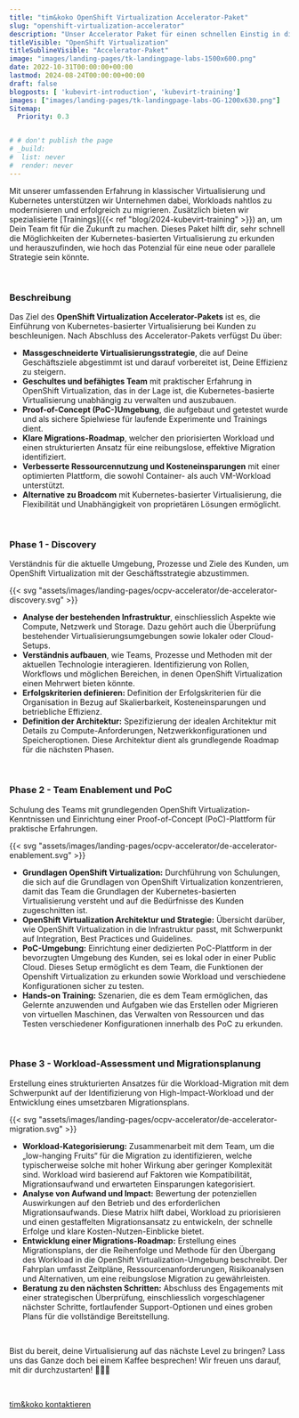 ```yaml
---
title: "tim&koko OpenShift Virtualization Accelerator-Paket"
slug: "openshift-virtualization-accelerator"
description: "Unser Accelerator Paket für einen schnellen Einstig in die OpenShift Virtualization Welt"
titleVisible: "OpenShift Virtualization"
titleSublineVisible: "Accelerator-Paket"
image: "images/landing-pages/tk-landingpage-labs-1500x600.png"
date: 2022-10-31T00:00:00+00:00
lastmod: 2024-08-24T00:00:00+00:00
draft: false
blogposts: [ 'kubevirt-introduction', 'kubevirt-training']
images: ["images/landing-pages/tk-landingpage-labs-OG-1200x630.png"]
Sitemap:
  Priority: 0.3


# # don't publish the page
# _build:
#  list: never
#  render: never
---
```



Mit unserer umfassenden Erfahrung in klassischer Virtualisierung und Kubernetes unterstützen wir Unternehmen dabei, Workloads nahtlos zu modernisieren und erfolgreich zu migrieren. Zusätzlich bieten wir spezialisierte [Trainings]({{< ref "blog/2024-kubevirt-training" >}}) an, um Dein Team fit für die Zukunft zu machen. Dieses Paket hilft dir, sehr schnell die Möglichkeiten der Kubernetes-basierten Virtualisierung zu erkunden und herauszufinden, wie hoch das Potenzial für eine neue oder parallele Strategie sein könnte.

&nbsp;

### Beschreibung

Das Ziel des **OpenShift Virtualization Accelerator-Pakets** ist es, die Einführung von Kubernetes-basierter Virtualisierung bei Kunden zu beschleunigen. Nach Abschluss des Accelerator-Pakets verfügst Du über:

* **Massgeschneiderte Virtualisierungsstrategie**, die auf Deine Geschäftsziele abgestimmt ist und darauf vorbereitet ist, Deine Effizienz zu steigern.
* **Geschultes und befähigtes Team** mit praktischer Erfahrung in OpenShift Virtualization, das in der Lage ist, die Kubernetes-basierte Virtualisierung unabhängig zu verwalten und auszubauen.
* **Proof-of-Concept (PoC-)Umgebung**, die aufgebaut und getestet wurde und als sichere Spielwiese für laufende Experimente und Trainings dient.
* **Klare Migrations-Roadmap**, welcher den priorisierten Workload und einen strukturierten Ansatz für eine reibungslose, effektive Migration identifiziert.
* **Verbesserte Ressourcennutzung und Kosteneinsparungen** mit einer optimierten Plattform, die sowohl Container- als auch VM-Workload unterstützt.
* **Alternative zu Broadcom** mit Kubernetes-basierter Virtualisierung, die Flexibilität und Unabhängigkeit von proprietären Lösungen ermöglicht.

&nbsp;

### Phase 1 - Discovery

Verständnis für die aktuelle Umgebung, Prozesse und Ziele des Kunden, um OpenShift Virtualization mit der Geschäftsstrategie abzustimmen.

{{< svg "assets/images/landing-pages/ocpv-accelerator/de-accelerator-discovery.svg" >}}

* **Analyse der bestehenden Infrastruktur**, einschliesslich Aspekte wie Compute, Netzwerk und Storage. Dazu gehört auch die Überprüfung bestehender Virtualisierungsumgebungen sowie lokaler oder Cloud-Setups.
* **Verständnis aufbauen**, wie Teams, Prozesse und Methoden mit der aktuellen Technologie interagieren. Identifizierung von Rollen, Workflows und möglichen Bereichen, in denen OpenShift Virtualization einen Mehrwert bieten könnte.
* **Erfolgskriterien definieren:** Definition der Erfolgskriterien für die Organisation in Bezug auf Skalierbarkeit, Kosteneinsparungen und betriebliche Effizienz.
* **Definition der Architektur:** Spezifizierung der idealen Architektur mit Details zu Compute-Anforderungen, Netzwerkkonfigurationen und Speicheroptionen. Diese Architektur dient als grundlegende Roadmap für die nächsten Phasen.

&nbsp;

### Phase 2 - Team Enablement und PoC

Schulung des Teams mit grundlegenden OpenShift Virtualization-Kenntnissen und Einrichtung einer Proof-of-Concept (PoC)-Plattform für praktische Erfahrungen.

{{< svg "assets/images/landing-pages/ocpv-accelerator/de-accelerator-enablement.svg" >}}

* **Grundlagen OpenShift Virtualization:** Durchführung von Schulungen, die sich auf die Grundlagen von OpenShift Virtualization konzentrieren, damit das Team die Grundlagen der Kubernetes-basierten Virtualisierung versteht und auf die Bedürfnisse des Kunden zugeschnitten ist.
* **OpenShift Virtualization Architektur und Strategie:** Übersicht darüber, wie OpenShift Virtualization in die Infrastruktur passt, mit Schwerpunkt auf Integration, Best Practices und Guidelines.
* **PoC-Umgebung:** Einrichtung einer dedizierten PoC-Plattform in der bevorzugten Umgebung des Kunden, sei es lokal oder in einer Public Cloud. Dieses Setup ermöglicht es dem Team, die Funktionen der Openshift Virtualization zu erkunden sowie Workload und verschiedene Konfigurationen sicher zu testen.
* **Hands-on Training:** Szenarien, die es dem Team ermöglichen, das Gelernte anzuwenden und Aufgaben wie das Erstellen oder Migrieren von virtuellen Maschinen, das Verwalten von Ressourcen und das Testen verschiedener Konfigurationen innerhalb des PoC zu erkunden.

&nbsp;

### Phase 3 - Workload-Assessment und Migrationsplanung

Erstellung eines strukturierten Ansatzes für die Workload-Migration mit dem Schwerpunkt auf der Identifizierung von High-Impact-Workload und der Entwicklung eines umsetzbaren Migrationsplans.

{{< svg "assets/images/landing-pages/ocpv-accelerator/de-accelerator-migration.svg" >}}

* **Workload-Kategorisierung:** Zusammenarbeit mit dem Team, um die „low-hanging Fruits“ für die Migration zu identifizieren, welche typischerweise solche mit hoher Wirkung aber geringer Komplexität sind. Workload wird basierend auf Faktoren wie Kompatibilität, Migrationsaufwand und erwarteten Einsparungen kategorisiert.
* **Analyse von Aufwand und Impact:** Bewertung der potenziellen Auswirkungen auf den Betrieb und des erforderlichen Migrationsaufwands. Diese Matrix hilft dabei, Workload zu priorisieren und einen gestaffelten Migrationsansatz zu entwickeln, der schnelle Erfolge und klare Kosten-Nutzen-Einblicke bietet.
* **Entwicklung einer Migrations-Roadmap:** Erstellung eines Migrationsplans, der die Reihenfolge und Methode für den Übergang des Workload in die OpenShift Virtualization-Umgebung beschreibt. Der Fahrplan umfasst Zeitpläne, Ressourcenanforderungen, Risikoanalysen und Alternativen, um eine reibungslose Migration zu gewährleisten.
* **Beratung zu den nächsten Schritten:** Abschluss des Engagements mit einer strategischen Überprüfung, einschliesslich vorgeschlagener nächster Schritte, fortlaufender Support-Optionen und eines groben Plans für die vollständige Bereitstellung.

&nbsp;

Bist du bereit, deine Virtualisierung auf das nächste Level zu bringen? Lass uns das Ganze doch bei einem Kaffee besprechen! Wir freuen uns darauf, mit dir durchzustarten! 🚀🚀🚀

&nbsp;

<a class="btn btn-primary rounded-pill" href="mailto:hallo@tim-koko.ch">tim&koko kontaktieren</a>
